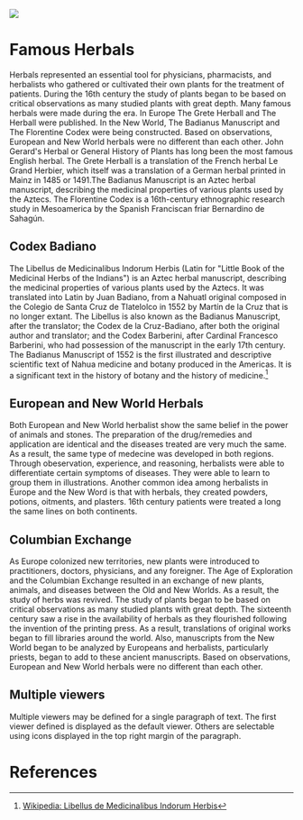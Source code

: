 <a href="https://juncture-digital.org"><img src="https://juncture-digital.org/images/ve-button.png"></a>

<param ve-config 
       title="16th Century Herbals"
       author= "Maria Garcia"
       banner="https://www.rct.uk/sites/default/files/styles/rctr-scale-crop-1600-625/public/400994%20banner.jpg?itok=89ohFJ-9" 
       layout="vertical">

<!-- Entities discussed throughout the essay are typically defined before the essay text and
     are thus available in all text.  Entity identifiers (QIDs) can be found in either
     Wikipedia or Wikidata (https://www.wikidata.org)> -->

# Famous Herbals
Herbals represented an essential tool for physicians, pharmacists, and herbalists who gathered or cultivated their own plants for the treatment of patients. During the 16th century the study of plants began to be based on critical observations as many studied plants with great depth. Many famous herbals were made during the era. In Europe The Grete Herball and The Herball were published. In the New World, The Badianus Manuscript and The Florentine Codex were being constructed. Based on observations, European and New World herbals were no different than each other. John Gerard's Herbal or General History of Plants has long been the most famous English herbal. The Grete Herball is a translation of the French herbal Le Grand Herbier, which itself was a translation of a German herbal printed in Mainz in 1485 or 1491.The Badianus Manuscript is an Aztec herbal manuscript, describing the medicinal properties of various plants used by the Aztecs. The Florentine Codex is a 16th-century ethnographic research study in Mesoamerica by the Spanish Franciscan friar Bernardino de Sahagún.
<param ve-image url="https://i.pinimg.com/originals/21/bf/24/21bf2424cb508ff01d4b846f85f0e87c.jpg">

## Codex Badiano
The Libellus de Medicinalibus Indorum Herbis (Latin for "Little Book of the Medicinal Herbs of the Indians") is an Aztec herbal manuscript, describing the medicinal properties of various plants used by the Aztecs. It was translated into Latin by Juan Badiano, from a Nahuatl original composed in the Colegio de Santa Cruz de Tlatelolco in 1552 by Martín de la Cruz that is no longer extant. The Libellus is also known as the Badianus Manuscript, after the translator; the Codex de la Cruz-Badiano, after both the original author and translator; and the Codex Barberini, after Cardinal Francesco Barberini, who had possession of the manuscript in the early 17th century.
The Badianus Manuscript of 1552 is the first illustrated and descriptive scientific text of Nahua medicine and botany produced in the Americas. It is a significant text in the history of botany and the history of medicine.[^1]
<param ve-image 
       label="Codex Badiano" 
       description="painting by Martin de la Cruz. Botanical Illustrations" 
       license="public domain" 
       url="https://upload.wikimedia.org/wikipedia/commons/6/6f/Libellus_de_medicinalibus_Indorum_herbis_ff._38v-39r.jpg">

## European and New World Herbals
Both European and New World herbalist show the same belief in the power of animals and stones. The preparation of the drug/remedies and application are identical and the diseases treated are very much the same. As a result, the same type of medecine was developed in both regions. Through obeservation, experience, and reasoning, herbalists were able to differentiate certain symptoms of diseases. They were able to learn to group them in illustrations. Another common idea among herbalists in Europe and the New Word is that with herbals, they created powders, potions, oitments, and plasters. 16th century patients were treated a long the same lines on both continents. 
<param ve-image url="https://www.newberry.org/sites/default/files/styles/full_width/public/Kreuterbuch%201598%20edition.jpg?itok=7f9_zf6k">

## Columbian Exchange
As Europe colonized new territories, new plants were introduced to practitioners, doctors, physicians, and any foreigner. The Age of Exploration and the Columbian Exchange resulted in an exchange of new plants, animals, and diseases between the Old and New Worlds. As a result, the study of herbs was revived. The study of plants began to be based on critical observations as many studied plants with great depth. The sixteenth century saw a rise in the availability of herbals as they flourished following the invention of the printing press. As a result, translations of original works began to fill libraries around the world. Also, manuscripts from the New World began to be analyzed by Europeans and herbalists, particularly priests, began to add to these ancient manuscripts. Based on observations, European and New World herbals were no different than each other.
<param ve-image url="http://22globalconnections.weebly.com/uploads/3/8/4/6/38466919/733488874.jpg">

## Multiple viewers

Multiple viewers may be defined for a single paragraph of text.  The first viewer defined is displayed as the default viewer.  Others are selectable using icons displayed in the top right margin of the paragraph.
<param ve-image 
       manifest="https://iiif.juncture-digital.org/manifest/6dd738aed85597cac540ad31dd5818e86ef7f2918c7b43a9eb3123d5538e6e4c">
<param ve-map center="Q36600" zoom="11">

# References

[^1]: [Wikipedia: Libellus de Medicinalibus Indorum Herbis](https://en.wikipedia.org/wiki/Libellus_de_Medicinalibus_Indorum_Herbis)

